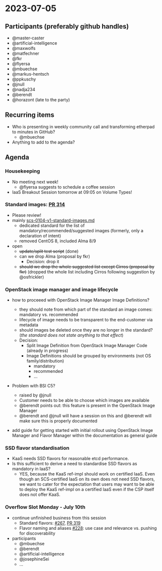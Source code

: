 # 2023-07-05

## Participants (preferably github handles)

* @master-caster
* @artificial-intelligence
* @maxwolfs
* @matfechner
* @fkr
* @flyersa
* @mbuechse
* @markus-hentsch
* @ppkuschy
* @jnull
* @nadja234
* @berendt
* @horazont (late to the party)

## Recurring items
* Who is presenting in weekly community call and transforming etherpad to minutes in GitHub?
  * @mbuechse
* Anything to add to the agenda?

## Agenda

### Housekeeping

* No meeting next week!
  * @flyersa suggests to schedule a coffee session
* IaaS Breakout Session tomorrow at 09:05 on Volume Types!

### Standard images: [PR 314](https://github.com/SovereignCloudStack/standards/pull/314)

* Please review!
* mainly [scs-0104-v1-standard-images.md](https://github.com/SovereignCloudStack/standards/blob/update-scs-0102/Standards/scs-0104-v1-standard-images.md)
  * dedicated standard for the list of mandatory/recommended/suggested images (formerly, only a declaration of intent)
  * removed CentOS 8, included Alma 8/9
* open
  * ~~update/split test script~~ (done)
  * can we drop Alma (proposal by fkr)
    * Decision: drop it
  * ~~should we drop the whole suggested list except Cirros (proposal by fkr)~~ (dropped the whole list including Cirros following suggestion by @osfrickler)

### OpenStack image manager and image lifecycle

* how to proceeed with OpenStack Image Manager Image Definitions?
  * they should note from which part of the standard an image comes: mandatory vs. recommended
  * lifecycle of image needs to be transparent to the end-customer via metadata
  * should images be deleted once they are no longer in the standard? (_the standard does not state anything to that effect_)
  * Decision:
    * Split Image Definition from OpenStack Image Manager Code (already in progress)
    * Image Definitions should be grouped by environments (not OS family/distribution)
      * mandatory
      * recommended
      * ...

* Problem with BSI C5?
  * raised by @jnull
  * Customer needs to be able to choose which images are available
  * @berendt points out: this feature is present in the OpenStack Image Manager
  * @berendt and @jnull will have a session on this and @berendt will make sure this is properly documented

* add guide for getting started with initial rollout using OpenStack Image Manager and Flavor Manager within the documentation as general guide

### SSD flavor standardisation

* KaaS needs SSD flavors for reasonable etcd performance.
* Is this sufficient to derive a need to standardise SSD flavors as mandatory in IaaS?
  * YES, because the KaaS ref-impl should work on certified IaaS. Even though an SCS-certified IaaS on its own does not need SSD flavors, we want to cater for the expectation that users may want to be able to deploy the KaaS ref-impl on a certified IaaS even if the CSP itself does not offer KaaS.

### Overflow Slot Monday - July 10th

* continue unfinished business from this session
  * Standard flavors: [#267](https://github.com/SovereignCloudStack/standards/issues/267), [PR 319](https://github.com/SovereignCloudStack/standards/pull/319)
  * Flavor naming and aliases [#228](https://github.com/SovereignCloudStack/standards/issues/228): use case and relevance vs. pushing for discoverability
* participants
  * @mbuechse
  * @berendt
  * @artificial-intelligence
  * @josephineSei
  * ...
